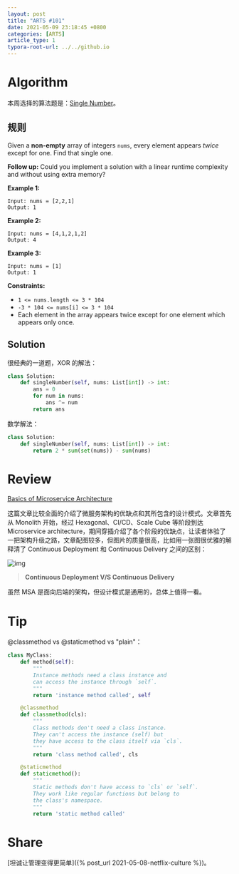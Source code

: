 ```yaml
---
layout: post
title: "ARTS #101"
date: 2021-05-09 23:18:45 +0800
categories: [ARTS]
article_type: 1
typora-root-url: ../../github.io
---
```



# Algorithm

本周选择的算法题是：[Single Number](https://leetcode.com/problems/single-number/)。


## 规则

Given a **non-empty** array of integers `nums`, every element appears *twice* except for one. Find that single one.

**Follow up:** Could you implement a solution with a linear runtime complexity and without using extra memory?

 

**Example 1:**

```
Input: nums = [2,2,1]
Output: 1
```

**Example 2:**

```
Input: nums = [4,1,2,1,2]
Output: 4
```

**Example 3:**

```
Input: nums = [1]
Output: 1
```

 

**Constraints:**

- `1 <= nums.length <= 3 * 104`
- `-3 * 104 <= nums[i] <= 3 * 104`
- Each element in the array appears twice except for one element which appears only once.

## Solution

很经典的一道题，XOR 的解法：

```python
class Solution:
    def singleNumber(self, nums: List[int]) -> int:
        ans = 0
        for num in nums:
            ans ^= num
        return ans
```

数学解法：

```python
class Solution:
    def singleNumber(self, nums: List[int]) -> int:
        return 2 * sum(set(nums)) - sum(nums)
```

# Review

[Basics of Microservice Architecture](https://ajay-yadav109458.medium.com/basics-of-microservice-architecture-208ed81c558d)

这篇文章比较全面的介绍了微服务架构的优缺点和其所包含的设计模式。文章首先从 Monolith 开始，经过 Hexagonal、CI/CD、Scale Cube 等阶段到达 Microservice architecture，期间穿插介绍了各个阶段的优缺点，让读者体验了一把架构升级之路，文章配图较多，但图片的质量很高，比如用一张图很优雅的解释清了 Continuous Deployment 和 Continuous Delivery 之间的区别：

![img](https://miro.medium.com/max/1200/0*iOiAiwgzye24-NRV.jpg)

> **Continuous Deployment V/S Continuous Delivery**

虽然 MSA 是面向后端的架构，但设计模式是通用的，总体上值得一看。

# Tip

@classmethod vs @staticmethod vs "plain"：

```python
class MyClass:
    def method(self):
        """
        Instance methods need a class instance and
        can access the instance through `self`.
        """
        return 'instance method called', self

    @classmethod
    def classmethod(cls):
        """
        Class methods don't need a class instance.
        They can't access the instance (self) but
        they have access to the class itself via `cls`.
        """
        return 'class method called', cls

    @staticmethod
    def staticmethod():
        """
        Static methods don't have access to `cls` or `self`.
        They work like regular functions but belong to
        the class's namespace.
        """
        return 'static method called'
```

# Share

[坦诚让管理变得更简单]({% post_url 2021-05-08-netflix-culture %})。